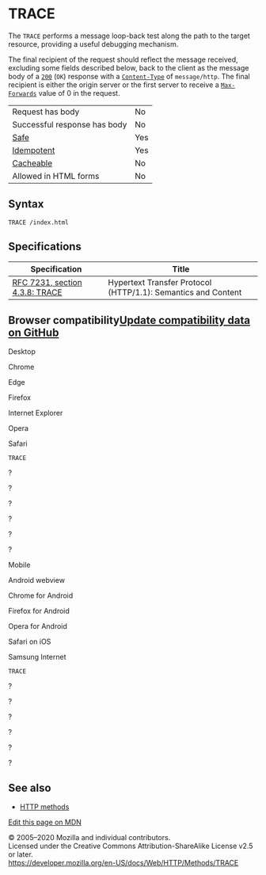 TRACE
=====

The `TRACE` performs a message loop-back test along the path to the target resource, providing a useful debugging mechanism.

The final recipient of the request should reflect the message received, excluding some fields described below, back to the client as the message body of a [`200`](../status/200) (`OK`) response with a [`Content-Type`](../headers/content-type) of `message/http`. The final recipient is either the origin server or the first server to receive a [`Max-Forwards`](https://developer.mozilla.org/en-US/docs/Web/HTTP/Headers/Max-Forwards) value of 0 in the request.

<table><tbody><tr class="odd"><td>Request has body</td><td>No</td></tr><tr class="even"><td>Successful response has body</td><td>No</td></tr><tr class="odd"><td><a href="https://developer.mozilla.org/en-US/docs/Glossary/Safe">Safe</a></td><td>Yes</td></tr><tr class="even"><td><a href="https://developer.mozilla.org/en-US/docs/Glossary/Idempotent">Idempotent</a></td><td>Yes</td></tr><tr class="odd"><td><a href="https://developer.mozilla.org/en-US/docs/Glossary/Cacheable">Cacheable</a></td><td>No</td></tr><tr class="even"><td>Allowed in HTML forms</td><td>No</td></tr></tbody></table>

Syntax
------

    TRACE /index.html

Specifications
--------------

<table><thead><tr class="header"><th>Specification</th><th>Title</th></tr></thead><tbody><tr class="odd"><td><a href="https://tools.ietf.org/html/rfc7231#section-4.3.8">RFC 7231, section 4.3.8: TRACE</a></td><td>Hypertext Transfer Protocol (HTTP/1.1): Semantics and Content</td></tr></tbody></table>

Browser compatibility<a href="https://github.com/mdn/browser-compat-data" class="bc-github-link">Update compatibility data on GitHub</a>
----------------------------------------------------------------------------------------------------------------------------------------

Desktop

<span class="bc-head-txt-label bc-head-icon-chrome">Chrome</span>

<span class="bc-head-txt-label bc-head-icon-edge">Edge</span>

<span class="bc-head-txt-label bc-head-icon-firefox">Firefox</span>

<span class="bc-head-txt-label bc-head-icon-ie">Internet Explorer</span>

<span class="bc-head-txt-label bc-head-icon-opera">Opera</span>

<span class="bc-head-txt-label bc-head-icon-safari">Safari</span>

`TRACE`

?

?

?

?

?

?

Mobile

<span class="bc-head-txt-label bc-head-icon-webview_android">Android webview</span>

<span class="bc-head-txt-label bc-head-icon-chrome_android">Chrome for Android</span>

<span class="bc-head-txt-label bc-head-icon-firefox_android">Firefox for Android</span>

<span class="bc-head-txt-label bc-head-icon-opera_android">Opera for Android</span>

<span class="bc-head-txt-label bc-head-icon-safari_ios">Safari on iOS</span>

<span class="bc-head-txt-label bc-head-icon-samsunginternet_android">Samsung Internet</span>

`TRACE`

?

?

?

?

?

?

See also
--------

-   [HTTP methods](../methods)

<a href="https://developer.mozilla.org/en-US/docs/Web/HTTP/Methods/TRACE$edit" class="_attribution-link">Edit this page on MDN</a>

© 2005–2020 Mozilla and individual contributors.  
Licensed under the Creative Commons Attribution-ShareAlike License v2.5 or later.  
<a href="https://developer.mozilla.org/en-US/docs/Web/HTTP/Methods/TRACE" class="_attribution-link">https://developer.mozilla.org/en-US/docs/Web/HTTP/Methods/TRACE</a>
